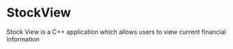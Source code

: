 # StockView
Stock View is a C++ application which allows users to view current financial information
